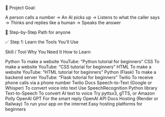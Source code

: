 
🧠 Project Goal:

A person calls a number → An AI picks up → Listens to what the caller says → Thinks and replies like a human → Speaks the answer




🌱 Step-by-Step Path for anyone 


✅ Step 1: Learn the Tools You'll Use


Skill / Tool     	                            Why You Need It	                            How to Learn

Python	                                        To make a website	                        YouTube: “Python tutorial for beginners”
CSS	                                            To make a website	                        YouTube: “CSS tutorial for beginners”
HTML	                                        To make a website	                        YouTube: “HTML tutorial for beginners”
Python (Flask)	                                To make a backend server	                YouTube: “Flask tutorial for beginners”
Twilio	                                        To receive phone calls via a phone number	Twilio Docs
Speech-to-Text (Google or Whisper)	            To convert voice into text	                Use SpeechRecognition Python library
Text-to-Speech	                                To convert AI text to voice	                Try pyttsx3, gTTS, or Amazon Polly
OpenAI GPT	                                    For the smart reply	                        OpenAI API Docs
Hosting (Render or Railway)	                    To run your app on the internet	            Easy hosting platforms for beginners